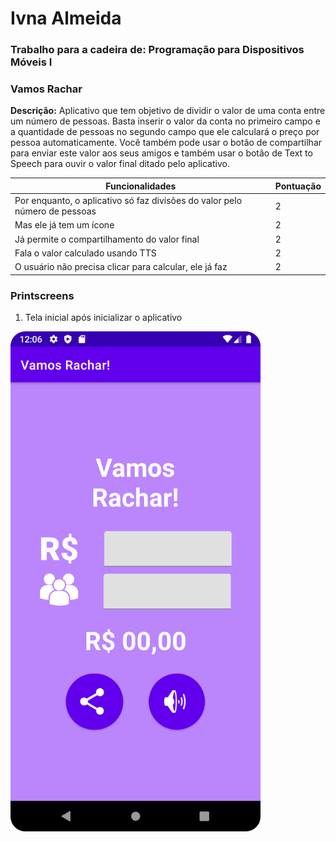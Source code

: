 # Ivna Almeida
### Trabalho para a cadeira de: Programação para Dispositivos Móveis I


### Vamos Rachar
**Descrição:** Aplicativo que tem objetivo de dividir o valor de uma conta entre um número de pessoas. Basta inserir o valor da conta no primeiro campo e a quantidade de pessoas no segundo campo que ele calculará o preço por pessoa automaticamente. Você também pode usar o botão de compartilhar para enviar este valor aos seus amigos e também usar o botão de Text to Speech para ouvir o valor final ditado pelo aplicativo.

| Funcionalidades | Pontuação |
| ------ | ------ |
| Por enquanto, o aplicativo só faz divisões do valor pelo número de pessoas | 2 |
| Mas ele já tem um ícone |2 |
| Já permite o compartilhamento do valor final | 2|
| Fala o valor calculado usando TTS | 2 |
| O usuário não precisa clicar para calcular, ele já faz  | 2 |

### Printscreens
1. Tela inicial após inicializar o aplicativo
<img src="https://github.com/ivn4/vamos_rachar/blob/master/screenshots/Screenshot_20220511_210658.png?raw=true" height="800" />
